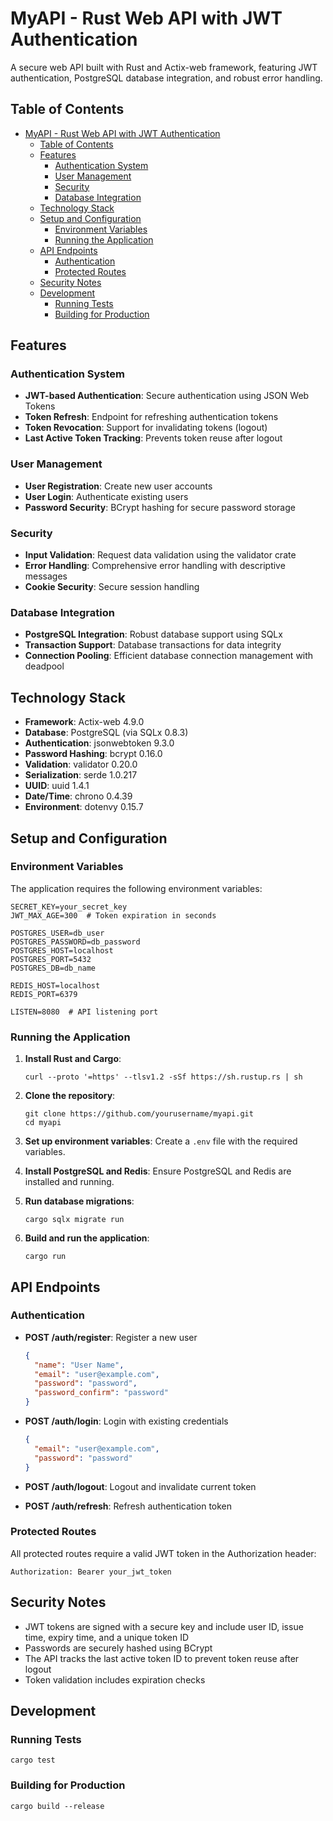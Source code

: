 # MyAPI - Rust Web API with JWT Authentication

A secure web API built with Rust and Actix-web framework, featuring JWT authentication, PostgreSQL database integration, and robust error handling.

## Table of Contents
- [MyAPI - Rust Web API with JWT Authentication](#myapi---rust-web-api-with-jwt-authentication)
  - [Table of Contents](#table-of-contents)
  - [Features](#features)
    - [Authentication System](#authentication-system)
    - [User Management](#user-management)
    - [Security](#security)
    - [Database Integration](#database-integration)
  - [Technology Stack](#technology-stack)
  - [Setup and Configuration](#setup-and-configuration)
    - [Environment Variables](#environment-variables)
    - [Running the Application](#running-the-application)
  - [API Endpoints](#api-endpoints)
    - [Authentication](#authentication)
    - [Protected Routes](#protected-routes)
  - [Security Notes](#security-notes)
  - [Development](#development)
    - [Running Tests](#running-tests)
    - [Building for Production](#building-for-production)

## Features

### Authentication System
- **JWT-based Authentication**: Secure authentication using JSON Web Tokens
- **Token Refresh**: Endpoint for refreshing authentication tokens
- **Token Revocation**: Support for invalidating tokens (logout)
- **Last Active Token Tracking**: Prevents token reuse after logout

### User Management
- **User Registration**: Create new user accounts
- **User Login**: Authenticate existing users
- **Password Security**: BCrypt hashing for secure password storage

### Security
- **Input Validation**: Request data validation using the validator crate
- **Error Handling**: Comprehensive error handling with descriptive messages
- **Cookie Security**: Secure session handling

### Database Integration
- **PostgreSQL Integration**: Robust database support using SQLx
- **Transaction Support**: Database transactions for data integrity
- **Connection Pooling**: Efficient database connection management with deadpool

## Technology Stack

- **Framework**: Actix-web 4.9.0
- **Database**: PostgreSQL (via SQLx 0.8.3)
- **Authentication**: jsonwebtoken 9.3.0
- **Password Hashing**: bcrypt 0.16.0
- **Validation**: validator 0.20.0
- **Serialization**: serde 1.0.217
- **UUID**: uuid 1.4.1
- **Date/Time**: chrono 0.4.39
- **Environment**: dotenvy 0.15.7

## Setup and Configuration

### Environment Variables
The application requires the following environment variables:

```
SECRET_KEY=your_secret_key
JWT_MAX_AGE=300  # Token expiration in seconds

POSTGRES_USER=db_user
POSTGRES_PASSWORD=db_password
POSTGRES_HOST=localhost
POSTGRES_PORT=5432
POSTGRES_DB=db_name

REDIS_HOST=localhost
REDIS_PORT=6379

LISTEN=8080  # API listening port
```

### Running the Application

1. **Install Rust and Cargo**:
   ```
   curl --proto '=https' --tlsv1.2 -sSf https://sh.rustup.rs | sh
   ```

2. **Clone the repository**:
   ```
   git clone https://github.com/yourusername/myapi.git
   cd myapi
   ```

3. **Set up environment variables**:
   Create a `.env` file with the required variables.

4. **Install PostgreSQL and Redis**:
   Ensure PostgreSQL and Redis are installed and running.

5. **Run database migrations**:
   ```
   cargo sqlx migrate run
   ```

6. **Build and run the application**:
   ```
   cargo run
   ```

## API Endpoints

### Authentication

- **POST /auth/register**: Register a new user
  ```json
  {
    "name": "User Name",
    "email": "user@example.com",
    "password": "password",
    "password_confirm": "password"
  }
  ```

- **POST /auth/login**: Login with existing credentials
  ```json
  {
    "email": "user@example.com",
    "password": "password"
  }
  ```

- **POST /auth/logout**: Logout and invalidate current token

- **POST /auth/refresh**: Refresh authentication token

### Protected Routes

All protected routes require a valid JWT token in the Authorization header:
```
Authorization: Bearer your_jwt_token
```

## Security Notes

- JWT tokens are signed with a secure key and include user ID, issue time, expiry time, and a unique token ID
- Passwords are securely hashed using BCrypt
- The API tracks the last active token ID to prevent token reuse after logout
- Token validation includes expiration checks

## Development

### Running Tests
```
cargo test
```

### Building for Production
```
cargo build --release
```
